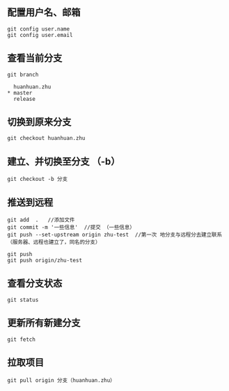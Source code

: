 ## 配置用户名、邮箱
```
git config user.name
git config user.email
```
## 查看当前分支
```
git branch

  huanhuan.zhu
* master
  release
```
## 切换到原来分支
```
git checkout huanhuan.zhu
```
## 建立、并切换至分支 （-b）
```
git checkout -b 分支
```
## 推送到远程
```
git add  .   //添加文件
git commit -m '一些信息'  //提交 （一些信息）
git push --set-upstream origin zhu-test  //第一次 地分支与远程分去建立联系（服务器、远程也建立了，同名的分支）

git push 
git push origin/zhu-test
```
## 查看分支状态
```
git status
```
## 更新所有新建分支
```
git fetch
```
## 拉取项目
```
git pull origin 分支（huanhuan.zhu）
```